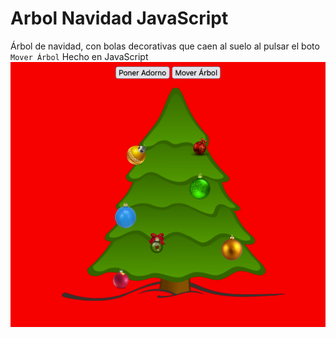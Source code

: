 # Arbol Navidad JavaScript
Árbol de navidad, con bolas decorativas que caen al suelo al pulsar el boto ```Mover Árbol```
Hecho en JavaScript
![Árbol](./Arbol.png)
